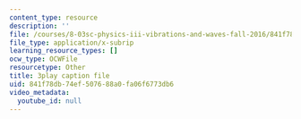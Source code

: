 ```yaml
---
content_type: resource
description: ''
file: /courses/8-03sc-physics-iii-vibrations-and-waves-fall-2016/841f78db74ef507688a0fa06f6773db6_kKIQ1h9UuA.vtt
file_type: application/x-subrip
learning_resource_types: []
ocw_type: OCWFile
resourcetype: Other
title: 3play caption file
uid: 841f78db-74ef-5076-88a0-fa06f6773db6
video_metadata:
  youtube_id: null
---
```


